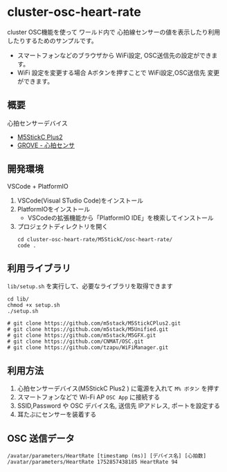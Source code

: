 # cluster-osc-heart-rate
cluster OSC機能を使って ワールド内で 心拍線センサーの値を表示したり利用したりするためのサンプルです。

- スマートフォンなどのブラウザから WiFi設定, OSC送信先の設定ができます。
- WiFi 設定を変更する場合 Aボタンを押すことで WiFi設定,OSC送信先 変更ができます。

## 概要
心拍センサーデバイス
- [M5StickC Plus2](https://www.switch-science.com/products/9420?_pos=2&_sid=c7a9ffe1e&_ss=r)
- [GROVE - 心拍センサ](https://www.switch-science.com/products/2526?variant=42381928988870)

## 開発環境
VSCode + PlatformIO
1. VSCode(Visual STudio Code)をインストール
2. PlatformIOをインストール
   - VSCodeの拡張機能から「PlatformIO IDE」を検索してインストール
3. プロジェクトディレクトリを開く
   ```
   cd cluster-osc-heart-rate/M5StickC/osc-heart-rate/
   code .
   ```

## 利用ライブラリ
`lib/setup.sh` を実行して、必要なライブラリを取得できます 

```
cd lib/
chmod +x setup.sh
./setup.sh

# git clone https://github.com/m5stack/M5StickCPlus2.git
# git clone https://github.com/m5stack/M5Unified.git
# git clone https://github.com/m5stack/M5GFX.git
# git clone https://github.com/CNMAT/OSC.git
# git clone https://github.com/tzapu/WiFiManager.git
```

## 利用方法
1. 心拍センサーデバイス(M5StickC Plus2 ) に電源を入れて `M% ボタン` を押す
2. スマートフォンなどで Wi-Fi AP `OSC App` に接続する
3. SSID,Password や OSC デバイス名, 送信先 IPアドレス, ポートを設定する
4. 耳たぶにセンサーを装着する

## OSC 送信データ

```
/avatar/parameters/HeartRate [timestamp (ms)] [デバイス名] [心拍数]
/avatar/parameters/HeartRate 1752857438185 HeartRate 94
```
